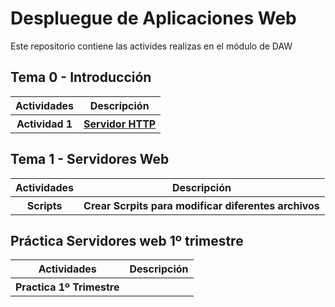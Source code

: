 # Despluegue de Aplicaciones Web
<p>Este repositorio contiene las activides realizas en el módulo de DAW</p>

<h2>Tema 0 - Introducción</h2>
<table>
	<tr>
		<th>Actividades</th>
		<th>Descripción</th>
	</tr>
	<tr>
		<th>Actividad 1</th>
		<th><a href="https://github.com/jurado17/DAW/blob/main/Practica%20Servidores%20Web%20HTTP/README.md">Servidor HTTP</a></th>
	</tr>
</table>

<h2>Tema 1 - Servidores Web</h2>
<table>
	<tr>
		<th>Actividades</th>
		<th>Descripción</th>
	</tr>
	<tr>
		<th>Scripts</th>
		<th>Crear Scrpits para modificar diferentes archivos</th>
	</tr>
</table>

<h2>Práctica Servidores web 1º trimestre</h2>
<table>
	<tr>
		<th>Actividades</th>
		<th>Descripción</th>
	</tr>
	<tr>
		<th>Practica 1º Trimestre</th>
		<th></th>
	</tr>
</table>
